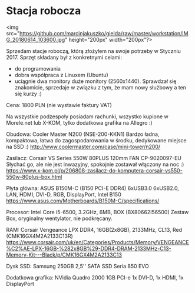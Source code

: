 # Stacja robocza

<img src="https://github.com/marcinjakuszko/gielda/raw/master/workstation/IMG_20180614_103600.jpg" height="200px" width="200px"?>

Sprzedam stacje roboczą, którą złożyłem na swoje potrzeby w Styczniu 2017.
Sprzęt składany był z konkretnymi celami:
- do programowania
- dobra współpraca z Linuxem (Ubuntu)
- uciągnie dwa monitory duże monitory (2560x1440).
Sprawdzał się znakomicie, sprzedaje w związku z tym, że mam nowy służbowy a ten się kurzy :)

Cena: 1800 PLN (nie wystawie faktury VAT)

Na wszystkie podzespoły posiadam rachunki, wszystko kupione w Morele.net lub X-KOM, tylko dodatkowa grafika na Allegro :)

Obudowa: Cooler Master N200 (NSE-200-KKN1)
Bardzo ładna, kompaktowa, łatwa do zagospodarowania w środku, dedykowane miejsce na SSD :)
http://www.coolermaster.com/case/mini-tower/n200/

Zasilacz: Corsair VS Series 550W 80PLUS 120mm FAN CP-9020097-EU 
Słychać go, ale nie jest inwazyjny, spokojnie zostawał włączony na noc :)
https://www.x-kom.pl/p/206808-zasilacz-do-komputera-corsair-vs550-550w-80plus-box.html

Płyta główna: ASUS B150M-C (B150 PCI-E DDR4)
6xUSB3.0 6xUSB2.0, LAN, HDMI, DVI-D, RGB, DisplayPort, Intel B150
https://www.asus.com/Motherboards/B150M-C/specifications/

Procesor: Intel Core i5-6500, 3.2GHz, 6MB, BOX (BX80662I56500) 
Zestaw Box, oryginalny wentylator, nie podkręcany.

RAM: Corsair Vengeance LPX DDR4, 16GB(2x8GB), 2133MHz, CL13, Red (CMK16GX4M2A2133C13R) 
https://www.corsair.com/uk/en/Categories/Products/Memory/VENGEANCE%C2%AE-LPX-16GB-%282x8GB%29-DDR4-DRAM-2133MHz-C13-Memory-Kit---Black/p/CMK16GX4M2A2133C13

Dysk SSD: Samsung 250GB 2,5'' SATA SSD Seria 850 EVO

Dodatkowa grafika: NVidia Quadro 2000 1GB PCI-e
1x DVI-D, 1x HDMI, 1x DisplayPort
